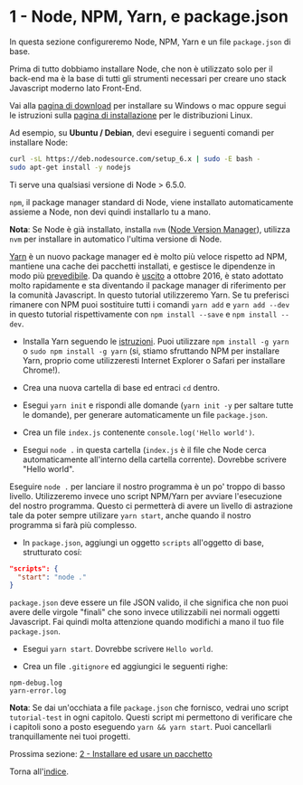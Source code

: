 # 1 - Node, NPM, Yarn, e package.json

In questa sezione configureremo Node, NPM, Yarn e un file `package.json` di base.

Prima di tutto dobbiamo installare Node, che non è utilizzato solo per il back-end ma è la base di tutti gli strumenti necessari per creare uno stack Javascript moderno lato Front-End.

Vai alla [pagina di download](https://nodejs.org/en/download/current/) per installare su Windows o mac oppure segui le istruzioni sulla [pagina di installazione](https://nodejs.org/en/download/package-manager/) per le distribuzioni Linux.


Ad esempio, su **Ubuntu / Debian**, devi eseguire i seguenti comandi per installare Node:

```bash
curl -sL https://deb.nodesource.com/setup_6.x | sudo -E bash -
sudo apt-get install -y nodejs
```
Ti serve una qualsiasi versione di Node > 6.5.0.

`npm`, il package manager standard di Node, viene installato automaticamente assieme a Node, non devi quindi installarlo tu a mano.

**Nota**: Se Node è già installato, installa `nvm` ([Node Version Manager](https://github.com/creationix/nvm)), utilizza `nvm` per installare in automatico l'ultima versione di Node.

[Yarn](https://yarnpkg.com/) è un nuovo package manager ed è molto più veloce rispetto ad NPM, mantiene una cache dei pacchetti installati, e gestisce le dipendenze in modo più [prevedibile](https://yarnpkg.com/en/docs/yarn-lock). Da quando è [uscito](https://code.facebook.com/posts/1840075619545360) a ottobre 2016, è stato adottato molto rapidamente e sta diventando il package manager di riferimento per la comunità Javascript. In questo tutorial utilizzeremo Yarn. Se tu preferisci rimanere con NPM puoi sostituire tutti i comandi `yarn add` e `yarn add --dev` in questo tutorial rispettivamente con `npm install --save` e `npm install --dev`.

- Installa Yarn seguendo le [istruzioni](https://yarnpkg.com/en/docs/install). Puoi utilizzare `npm install -g yarn` o `sudo npm install -g yarn` (si, stiamo sfruttando NPM per installare Yarn, proprio come utilizzeresti Internet Explorer o Safari per installare Chrome!).

- Crea una nuova cartella di base ed entraci `cd` dentro.
- Esegui `yarn init` e rispondi alle domande (`yarn init -y` per saltare tutte le domande), per generare automaticamente un file `package.json`.
- Crea un file `index.js` contenente `console.log('Hello world')`.
- Esegui `node .` in questa cartella (`index.js` è il file che Node cerca automaticamente all'interno della cartella corrente). Dovrebbe scrivere "Hello world".

Eseguire `node .` per lanciare il nostro programma è un po' troppo di basso livello. Utilizzeremo invece uno script NPM/Yarn per avviare l'esecuzione del nostro programma. Questo ci permetterà di avere un livello di astrazione tale da poter sempre utilizare `yarn start`, anche quando il nostro programma si farà più complesso.

- In `package.json`, aggiungi un oggetto `scripts` all'oggetto di base, strutturato cosí:

```json
"scripts": {
  "start": "node ."
}
```

`package.json` deve essere un file JSON valido, il che significa che non puoi avere delle virgole "finali" che sono invece utilizzabili nei normali oggetti Javascript. Fai quindi molta attenzione quando modifichi a mano il tuo file `package.json`.

- Esegui `yarn start`. Dovrebbe scrivere `Hello world`.

- Crea un file `.gitignore` ed aggiungici le seguenti righe:

```gitignore
npm-debug.log
yarn-error.log
```

**Nota**: Se dai un'occhiata a file `package.json` che fornisco, vedrai uno script `tutorial-test` in ogni capitolo. Questi script mi permettono di verificare che i capitoli sono a posto eseguendo `yarn && yarn start`. Puoi cancellarli tranquillamente nei tuoi progetti.

Prossima sezione: [2 - Installare ed usare un pacchetto](/tutorial/2-packages)

Torna all'[indice](https://github.com/fbertone/js-stack-from-scratch).
